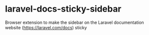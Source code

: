 # laravel-docs-sticky-sidebar
Browser extension to make the sidebar on the Laravel documentation website (https://laravel.com/docs) sticky
